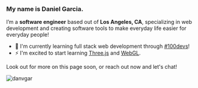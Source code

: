 ### My name is Daniel Garcia.
I’m a **software engineer** based out of **Los Angeles, CA**, specializing in web development and creating software tools to make everyday life easier for everyday people!

- 🌱 I'm currently learning full stack web development through [#100devs](https://leonnoel.com/100devs/)! 
- ⚡ I'm excited to start learning [Three.js](https://threejs.org/) and [WebGL](https://get.webgl.org/).

Look out for more on this page soon, or reach out now and let's chat!

<p><img align="left" src="https://github-readme-stats.vercel.app/api/top-langs?username=danvgar&show_icons=true&locale=en&layout=compact" alt="danvgar" /></p>

<!-- <p>&nbsp;<img align="center" src="https://github-readme-stats.vercel.app/api?username=danvgar&show_icons=true&locale=en" alt="danvgar" /></p>

<p><img align="center" src="https://github-readme-streak-stats.herokuapp.com/?user=danvgar&" alt="danvgar" /></p> -->

<!--
**danvgar/danvgar** is a ✨ _special_ ✨ repository because its `README.md` (this file) appears on your GitHub profile.

Here are some ideas to get you started:

- 🔭 I’m currently working on ...
- 🌱 I’m currently learning ...
- 👯 I’m looking to collaborate on ...
- 🤔 I’m looking for help with ...
- 💬 Ask me about ...
- 📫 How to reach me: ...
- 😄 Pronouns: ...
- ⚡ Fun fact: ...
-->


